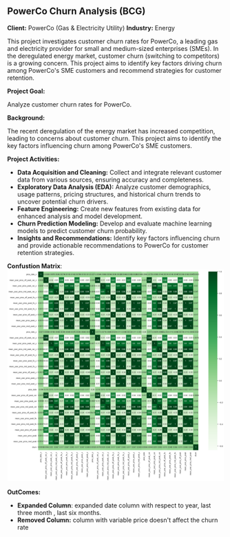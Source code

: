 ## PowerCo Churn Analysis (BCG)

**Client:** PowerCo (Gas & Electricity Utility)
**Industry:** Energy

This project investigates customer churn rates for PowerCo, a leading gas and electricity provider for small and medium-sized enterprises (SMEs). In the deregulated energy market, customer churn (switching to competitors) is a growing concern. This project aims to identify key factors driving churn among PowerCo's SME customers and recommend strategies for customer retention.

**Project Goal:**

Analyze customer churn rates for PowerCo.

**Background:**

The recent deregulation of the energy market has increased competition, leading to concerns about customer churn. This project aims to identify the key factors influencing churn among PowerCo's SME customers.

**Project Activities:**

* **Data Acquisition and Cleaning:** Collect and integrate relevant customer data from various sources, ensuring accuracy and completeness.
* **Exploratory Data Analysis (EDA):** Analyze customer demographics, usage patterns, pricing structures, and historical churn trends to uncover potential churn drivers.
* **Feature Engineering:** Create new features from existing data for enhanced analysis and model development.
* **Churn Prediction Modeling:** Develop and evaluate machine learning models to predict customer churn probability.
* **Insights and Recommendations:** Identify key factors influencing churn and provide actionable recommendations to PowerCo for customer retention strategies.

**Confustion Matrix**:
![Confusion matrix](./confusion_matrix.png)


**OutComes:**
* **Expanded Column**: expanded date column with respect to year, last three month , last six months.
* **Removed Column:** column with variable price doesn't affect the churn rate

